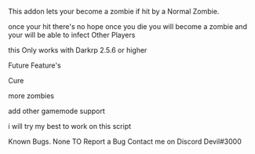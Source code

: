 This addon lets your become a zombie if hit by a Normal Zombie.

 once your hit there's no hope once you die you will become a zombie and your will be able to infect Other Players 

 this Only works with Darkrp 2.5.6 or higher

Future Feature's

 Cure

 more zombies

 add other gamemode support

i will try my best to work on this script

Known Bugs.
None TO Report a Bug Contact me on Discord Devil#3000
